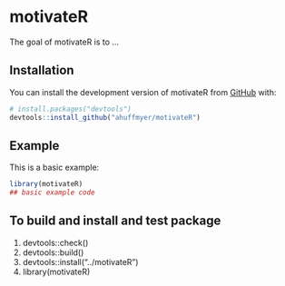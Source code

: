 
<!-- README.md is generated from README.Rmd. Please edit that file -->

# motivateR

<!-- badges: start -->
<!-- badges: end -->

The goal of motivateR is to …

## Installation

You can install the development version of motivateR from
[GitHub](https://github.com/) with:

``` r
# install.packages("devtools")
devtools::install_github("ahuffmyer/motivateR")
```

## Example

This is a basic example:

``` r
library(motivateR)
## basic example code
```

## To build and install and test package

1.  devtools::check()
2.  devtools::build()
3.  devtools::install(“../motivateR”)
4.  library(motivateR)
